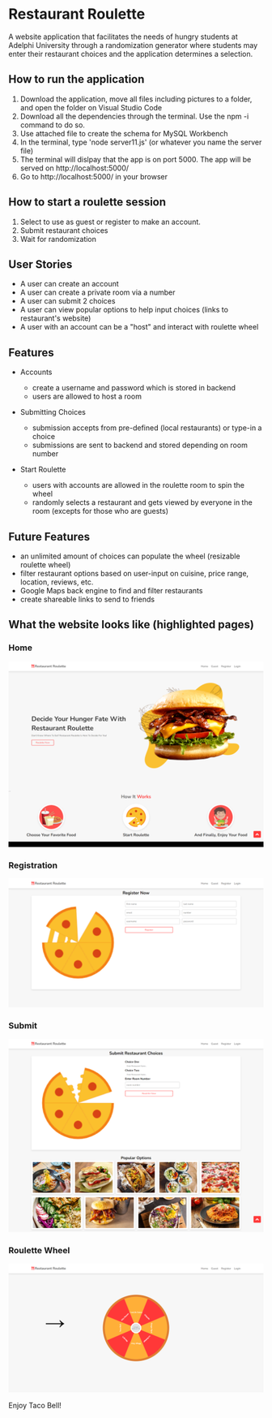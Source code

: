 # Restaurant Roulette

A website application that facilitates the needs of hungry students at Adelphi University through a randomization generator where students may enter their restaurant choices and the application determines a selection. 

## How to run the application
1. Download the application, move all files including pictures to a folder, and open the folder on Visual Studio Code
2. Download all the dependencies through the terminal. Use the npm -i command to do so.
3. Use attached file to create the schema for MySQL Workbench
4. In the terminal, type 'node server11.js' (or whatever you name the server file) 
5. The terminal will dislpay that the app is on port 5000. The app will be served on http://localhost:5000/
6. Go to http://localhost:5000/ in your browser

## How to start a roulette session
1. Select to use as guest or register to make an account. 
2. Submit restaurant choices
4. Wait for randomization 

## User Stories 
- A user can create an account
- A user can create a private room via a number
- A user can submit 2 choices
- A user can view popular options to help input choices (links to restaurant's website)
- A user with an account can be a "host" and interact with roulette wheel

## Features 
- Accounts
    - create a username and password which is stored in backend
    - users are allowed to host a room

- Submitting Choices
    - submission accepts from pre-defined (local restaurants) or type-in a choice
    - submissions are sent to backend and stored depending on room number

- Start Roulette
    - users with accounts are allowed in the roulette room to spin the wheel
    - randomly selects a restaurant and gets viewed by everyone in the room (excepts for those who are guests)

## Future Features
- an unlimited amount of choices can populate the wheel (resizable roulette wheel)
- filter restaurant options based on user-input on cuisine, price range, location, reviews, etc. 
- Google Maps back engine to find and filter restaurants
- create shareable links to send to friends 

## What the website looks like (highlighted pages)
### Home
![alt_text](https://github.com/arhamansari1/RestaurantRoulette/blob/main/screenshots/home.png)

### Registration
![alt_text](https://github.com/arhamansari1/RestaurantRoulette/blob/main/screenshots/register.png)

### Submit 
![alt_text](https://github.com/arhamansari1/RestaurantRoulette/blob/main/screenshots/submit.png)

### Roulette Wheel
![alt_text](https://github.com/arhamansari1/RestaurantRoulette/blob/main/screenshots/roulette.png)

Enjoy Taco Bell!
